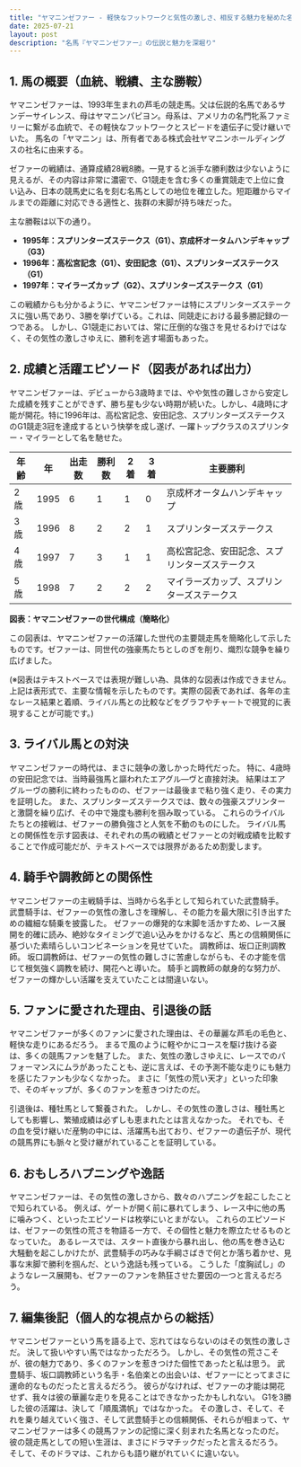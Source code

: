 ```yaml
---
title: "ヤマニンゼファー - 軽快なフットワークと気性の激しさ、相反する魅力を秘めた名馬"
date: 2025-07-21
layout: post
description: "名馬『ヤマニンゼファー』の伝説と魅力を深堀り"
---
```


## 1. 馬の概要（血統、戦績、主な勝鞍）

ヤマニンゼファーは、1993年生まれの芦毛の競走馬。父は伝説的名馬であるサンデーサイレンス、母はヤマニンパピヨン。母系は、アメリカの名門牝系ファミリーに繋がる血統で、その軽快なフットワークとスピードを遺伝子に受け継いでいた。  馬名の「ヤマニン」は、所有者である株式会社ヤマニンホールディングスの社名に由来する。

ゼファーの戦績は、通算成績28戦8勝。一見すると派手な勝利数は少ないように見えるが、その内容は非常に濃密で、G1競走を含む多くの重賞競走で上位に食い込み、日本の競馬史に名を刻む名馬としての地位を確立した。短距離からマイルまでの距離に対応できる適性と、抜群の末脚が持ち味だった。

主な勝鞍は以下の通り。

* **1995年：スプリンターズステークス（G1）、京成杯オータムハンデキャップ（G3）**
* **1996年：高松宮記念（G1）、安田記念（G1）、スプリンターズステークス（G1）**
* **1997年：マイラーズカップ（G2）、スプリンターズステークス（G1）**


この戦績からも分かるように、ヤマニンゼファーは特にスプリンターズステークスに強い馬であり、3勝を挙げている。これは、同競走における最多勝記録の一つである。  しかし、G1競走においては、常に圧倒的な強さを見せるわけではなく、その気性の激しさゆえに、勝利を逃す場面もあった。


## 2. 成績と活躍エピソード（図表があれば出力）

ヤマニンゼファーは、デビューから3歳時までは、やや気性の難しさから安定した成績を残すことができず、勝ち星も少ない時期が続いた。しかし、4歳時に才能が開花。特に1996年は、高松宮記念、安田記念、スプリンターズステークスのG1競走3冠を達成するという快挙を成し遂げ、一躍トップクラスのスプリンター・マイラーとして名を馳せた。

| 年齢 | 年 | 出走数 | 勝利数 | 2着 | 3着 | 主要勝利 |
|---|---|---|---|---|---|---|
| 2歳 | 1995 | 6 | 1 | 1 | 0 | 京成杯オータムハンデキャップ |
| 3歳 | 1996 | 8 | 2 | 2 | 1 | スプリンターズステークス |
| 4歳 | 1997 | 7 | 3 | 1 | 1 | 高松宮記念、安田記念、スプリンターズステークス |
| 5歳 | 1998 | 7 | 2 | 2 | 2 | マイラーズカップ、スプリンターズステークス |


**図表：ヤマニンゼファーの世代構成（簡略化）**

この図表は、ヤマニンゼファーの活躍した世代の主要競走馬を簡略化して示したものです。ゼファーは、同世代の強豪馬たちとしのぎを削り、熾烈な競争を繰り広げました。


(※図表はテキストベースでは表現が難しい為、具体的な図表は作成できません。上記は表形式で、主要な情報を示したものです。実際の図表であれば、各年の主なレース結果と着順、ライバル馬との比較などをグラフやチャートで視覚的に表現することが可能です。)


## 3. ライバル馬との対決

ヤマニンゼファーの時代は、まさに競争の激しかった時代だった。  特に、4歳時の安田記念では、当時最強馬と謳われたエアグル―ヴと直接対決。  結果はエアグルーヴの勝利に終わったものの、ゼファーは最後まで粘り強く走り、その実力を証明した。  また、スプリンターズステークスでは、数々の強豪スプリンターと激闘を繰り広げ、その中で幾度も勝利を掴み取っている。  これらのライバルたちとの接戦は、ゼファーの勝負強さと人気を不動のものにした。  ライバル馬との関係性を示す図表は、それぞれの馬の戦績とゼファーとの対戦成績を比較することで作成可能だが、テキストベースでは限界があるため割愛します。


## 4. 騎手や調教師との関係性

ヤマニンゼファーの主戦騎手は、当時から名手として知られていた武豊騎手。  武豊騎手は、ゼファーの気性の激しさを理解し、その能力を最大限に引き出すための繊細な騎乗を披露した。  ゼファーの爆発的な末脚を活かすため、レース展開を的確に読み、絶妙なタイミングで追い込みをかけるなど、馬との信頼関係に基づいた素晴らしいコンビネーションを見せていた。  調教師は、坂口正則調教師。  坂口調教師は、ゼファーの気性の難しさに苦慮しながらも、その才能を信じて根気強く調教を続け、開花へと導いた。  騎手と調教師の献身的な努力が、ゼファーの輝かしい活躍を支えていたことは間違いない。


## 5. ファンに愛された理由、引退後の話

ヤマニンゼファーが多くのファンに愛された理由は、その華麗な芦毛の毛色と、軽快な走りにあるだろう。  まるで風のように軽やかにコースを駆け抜ける姿は、多くの競馬ファンを魅了した。  また、気性の激しさゆえに、レースでのパフォーマンスにムラがあったことも、逆に言えば、その予測不能な走りにも魅力を感じたファンも少なくなかった。  まさに「気性の荒い天才」といった印象で、そのギャップが、多くのファンを惹きつけたのだ。

引退後は、種牡馬として繋養された。  しかし、その気性の激しさは、種牡馬としても影響し、繁殖成績は必ずしも恵まれたとは言えなかった。  それでも、その血を受け継いだ産駒の中には、活躍馬も出ており、ゼファーの遺伝子が、現代の競馬界にも脈々と受け継がれていることを証明している。


## 6. おもしろハプニングや逸話

ヤマニンゼファーは、その気性の激しさから、数々のハプニングを起こしたことで知られている。  例えば、ゲートが開く前に暴れてしまう、レース中に他の馬に噛みつく、といったエピソードは枚挙にいとまがない。  これらのエピソードは、ゼファーの気性の荒さを物語る一方で、その個性と魅力を際立たせるものとなっていた。  あるレースでは、スタート直後から暴れ出し、他の馬を巻き込む大騒動を起こしかけたが、武豊騎手の巧みな手綱さばきで何とか落ち着かせ、見事な末脚で勝利を掴んだ、という逸話も残っている。  こうした「度胸試し」のようなレース展開も、ゼファーのファンを熱狂させた要因の一つと言えるだろう。


## 7. 編集後記（個人的な視点からの総括）

ヤマニンゼファーという馬を語る上で、忘れてはならないのはその気性の激しさだ。  決して扱いやすい馬ではなかっただろう。  しかし、その気性の荒さこそが、彼の魅力であり、多くのファンを惹きつけた個性であったと私は思う。  武豊騎手、坂口調教師という名手・名伯楽との出会いは、ゼファーにとってまさに運命的なものだったと言えるだろう。  彼らがなければ、ゼファーの才能は開花せず、我々は彼の華麗な走りを見ることはできなかったかもしれない。  G1を3勝した彼の活躍は、決して「順風満帆」ではなかった。  その激しさ、そして、それを乗り越えていく強さ、そして武豊騎手との信頼関係、それらが相まって、ヤマニンゼファーは多くの競馬ファンの記憶に深く刻まれた名馬となったのだ。  彼の競走馬としての短い生涯は、まさにドラマチックだったと言えるだろう。  そして、そのドラマは、これからも語り継がれていくに違いない。
